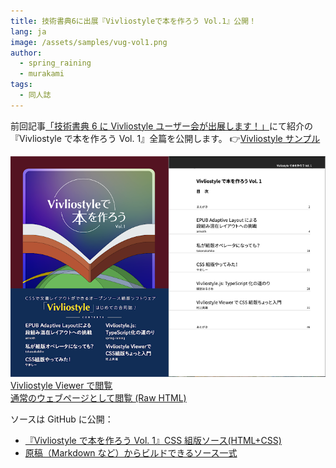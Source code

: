 ```yaml
---
title: 技術書典6に出展『Vivliostyleで本を作ろう Vol.1』公開！
lang: ja
image: /assets/samples/vug-vol1.png
author:
  - spring_raining
  - murakami
tags:
  - 同人誌
---
```


前回記事[「技術書典 6 に Vivliostyle ユーザー会が出展します！」](/ja/blog/2019/04/13/appearance-of-user-group-in-tbf06)にて紹介の『Vivliostyle で本を作ろう Vol. 1』全篇を公開します。
👉[Vivliostyle サンプル](/ja/samples/)

[![『Vivliostyle で本を作ろう Vol. 1』](/assets/samples/vug-vol1.png) Vivliostyle Viewer で閲覧](https://vivliostyle.org/viewer/#b=https://vivliostyle.github.io/vivliostyle_doc/ja/vivliostyle-user-group-vol1/index.html&renderAllPages=true)  
[通常のウェブページとして閲覧 (Raw HTML)](https://vivliostyle.github.io/vivliostyle_doc/ja/vivliostyle-user-group-vol1/index.html)

ソースは GitHub に公開：

- [『Vivliostyle で本を作ろう Vol. 1』CSS 組版ソース(HTML+CSS)](https://github.com/vivliostyle/vivliostyle_doc/tree/gh-pages/ja/vivliostyle-user-group-vol1)
- [原稿（Markdown など）からビルドできるソース一式](https://github.com/spring-raining/tbf06-draft)
